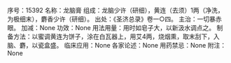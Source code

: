 序号：15392
名称：龙脑膏
组成：龙脑少许（研细），黄连（去须）1两（净洗，为极细末），麝香少许（研细）。
出处：《圣济总录》卷一○四。
主治：一切暴赤眼。
加减：None
功效：None
用法用量：用时如皂子大，以新汲水调点之。
制备方法：以蜜调黄连为饼子，涂在白瓦器上，用艾4两，烧烟熏，取末刮下，入脑、麝，以瓷盒盛。
临床应用：None
各家论述：None
用药禁忌：None
附注：None
